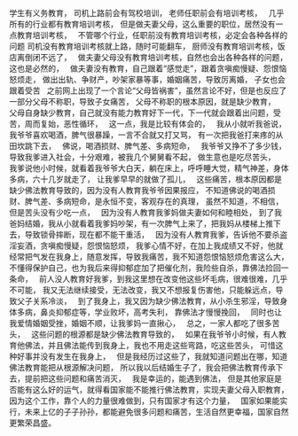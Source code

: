 学生有义务教育，
司机上路前会有驾校培训，
老师任职前会有培训考核，
&nbsp;
几乎所有的行业都有教育培训考核，
但是做夫妻父母，这么重要的职位，居然没有一点教育培训考核，
&nbsp;
不管哪个行业，任职前没有教育培训考核，必定会各种各样的问题
司机没有教育培训考核就上路，随时可能翻车，
厨师没有教育培训考核，饭店离倒闭不远了，
&nbsp;
做夫妻父母没有教育培训考核，自然也会出各种各样的问题，这也是必然的，
&nbsp;
做夫妻没有教育，自己跟着“感觉走”，跟着贪嗔痴慢疑、怨恨恼怒烦走，
做出出轨、争财产，吵架家暴等事，婚姻痛苦，导致厉离婚，
子女也会跟着受苦
&nbsp;
之前网上出现了一个言论“父母皆祸害”，虽然言论不好，但是也反应了一部分父母不称职，导致子女痛苦，
父母不称职的根本原因，就是缺少教育，
&nbsp;
父母自身缺少教育，自己就没有能力教育好下一代，下一代就会跟着出问题，受苦，周而复始，恶性循环，
&nbsp;
这一点，我是比较有体会的，
&nbsp;
我从小就听我爸说，我爷爷喜欢喝酒，脾气很暴躁，一言不合就又打又骂，
有一次把我爸打来疼的从田坎跳下去，
&nbsp;
佛说，喝酒损财、脾气差、多病短命，
&nbsp;
我爷爷又挣不了多少钱，导致我爹进入社会，十分艰难，被我几个舅舅看不起，
做生意也是吃尽苦头，
&nbsp;
我爹说他小时候，就看着我爷爷大白天，躺在床上，呼呼睡大觉，精气神差，身体多病，六十几岁就走了，
让我爹早早的就做了孤儿，
&nbsp;
这些痛苦，根本原因都是缺少佛法教育导致的，因为没有人教育我爷爷因果报应，
不知道佛说的喝酒损财、脾气差、多病短命，是永恒不变，客观存在的真理，
虽然不知道，不相信，但是苦头没有少吃一点，
&nbsp;
因为没有人教育我爹妈做夫妻如何和睦相处，
到了我爸妈结婚，我从小就看着我爹妈吵架，有一次脾气上来了，把我妈从楼梯上推下去，导致锁骨摔断，现在都不能干重活，
&nbsp;
因为没有人教育我爹，告诉他不要杀盗淫妄酒，贪嗔痴慢疑，怨恨恼怒烦，
我爹心情不好，在加上我成绩又不好，他就经常把气发在我身上，随意发挥，导致我痛苦，我不知道怨恨恼怒烦危害这么大，不懂得保护自己，也为我后来得抑郁症加了把催化剂，我险些自杀，靠佛法捡回一条命，
&nbsp;
前人没人教育好我爹，到我这里想在改变他这些坏毛病，很难很难，几乎不可能，
我又无法继续接受，无法改变，我又不想报复伤害他，只能躲远点，导致父子关系冷淡，
&nbsp;
到了我身上，我又因为缺少佛法教育，从小杀生邪淫，导致身体多病，鼻炎抑郁症等，学业败坏，高考失利，
靠佛法才慢慢挽回，
&nbsp;
同时也让我爱情婚姻受挫，婚姻不顺，让我爹妈一直揪心，
&nbsp;
总之，一家人都吃了很多苦头，
&nbsp;
这些问题的根源都是缺少佛法教育导致的，
&nbsp;
如果在我爷爷小时候，有人教育他佛法，并且佛法能传到我身上，我也不用走这些弯路，吃这些苦头，
可惜这种好事并没有发生在我身上，
&nbsp;
但是我经历过这些了，我就知道问题出在哪，知道佛法教育能把从根源解决问题，
所以我以后结婚生子了，我会把佛法教育传承下去，提前把这些问题和痛苦消灭，
&nbsp;
我是幸运的，能遇到佛法，
但是其他家庭是否能有这么好的运气，就得看国家能不能推行佛法教育，实现夫妻父母入职教育，
因为这个工作，靠个人的力量很难做到，只有国家才有这个力量，
&nbsp;
国家如果能实行，未来上亿的子子孙孙，都能避免很多问题和痛苦，生活自然更幸福，国家自然更繁荣昌盛。




